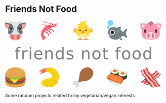 # Friends Not Food

![logo](logo/logo.png)

Some random projects related to my vegetarian/vegan interests
